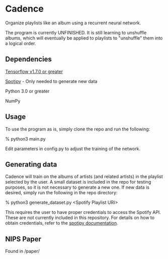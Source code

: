 # Cadence
Organize playlists like an album using a recurrent neural network.

The program is currently UNFINISHED. It is still learning to unshuffle albums, which will eventually be applied to playlists to "unshuffle" them into a logical order.

## Dependencies

<a href="https://www.tensorflow.org/install/">Tensorflow v1.7.0 or greater</a>

<a href="http://spotipy.readthedocs.io/en/latest/#installation">Spotipy</a> - Only needed to generate new data

Python 3.0 or greater

NumPy

## Usage

To use the program as is, simply clone the repo and run the following:

% python3 main.py

Edit parameters in config.py to adjust the training of the network.

## Generating data

Cadence will train on the albums of artists (and related artists) in the playlist selected by the user.
A small dataset is included in the repo for testing purposes, so it is not necessary to generate a new one.
If new data is desired, simply run the following in the repo directory:

% python3 generate_dataset.py \<Spotify Playlist URI\>

This requires the user to have proper credentials to access the Spotify API. These are not currently included in this repository.
 For details on how to obtain credentials, refer to the
 <a href="http://spotipy.readthedocs.io/en/latest/#authorized-requests">spotipy documentation</a>.
 
 ## NIPS Paper
 
 Found in /paper/
